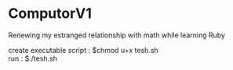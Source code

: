# ComputorV1
Renewing my estranged relationship with math while learning Ruby

create executable script : $chmod u+x tesh.sh     
run : $./tesh.sh
